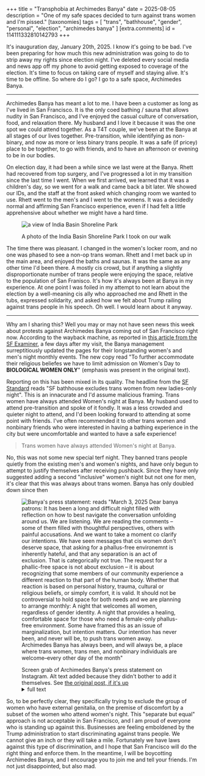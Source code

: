 +++
title = "Transphobia at Archimedes Banya"
date = 2025-08-05
description = "One of my safe spaces decided to turn against trans women and I'm pissed."
[taxonomies]
tags = [
    "trans",
    "bathhouse",
    "gender",
    "personal",
    "election",
    "archimedes banya"
  ]
[extra.comments]
id = 114111332810142793
+++

It's inauguration day, January 20th, 2025. I know it's going to be bad. I've been preparing for how much this new administration was going to do to strip away my rights since election night. I've deleted every social media and news app off my phone to avoid getting exposed to coverage of the election. It's time to focus on taking care of myself and staying alive. It's time to be offline. So where do I go? I go to a safe space, Archimedes Banya.

---

Archimedes Banya has meant a lot to me. I have been a customer as long as I've lived in San Francisco. It is the only coed bathing / sauna that allows nudity in San Francisco, and I've enjoyed the casual culture of conversation, food, and relaxation there. My husband and I love it because it was the one spot we could attend together. As a T4T couple, we've been at the Banya at all stages of our lives together. Pre-transition, while identifying as non-binary, and now as more or less binary trans people. It was a safe (if pricey) place to be together, to go with friends, and to have an afternoon or evening to be in our bodies.

On election day, it had been a while since we last were at the Banya. Rhett had recovered from top surgery, and I've progressed a lot in my transition since the last time I went. When we first arrived, we learned that it was a children's day, so we went for a walk and came back a bit later. We showed our IDs, and the staff at the front asked which changing room we wanted to use. Rhett went to the men's and I went to the womens. It was a decidedly normal and affirming San Francisco experience, even if I had felt a little apprehensive about whether we might have a hard time.

<figure>

![a view of India Basin Shoreline Park](park-walk.png)

<figcaption>A photo of the India Basin Shoreline Park I took on our walk</figcaption>
</figure>


The time there was pleasant. I changed in the women's locker room, and no one was phased to see a non-op trans woman. Rhett and I met back up in the main area, and enjoyed the baths and saunas. It was the same as any other time I'd been there. A mostly cis crowd, but if anything a slightly disproportionate number of trans people were enjoying the space, relative to the population of San Franisco. It's how it's always been at Banya in my experience. At one point I was foiled in my attempt to not learn about the election by a well-meaning cis ally who approached me and Rhett in the tubs, expressed solidarity, and asked how we felt about Trump railing against trans people in his speech. Oh well. I would learn about it anyway.

---

Why am I sharing this? Well you may or may not have seen news this week about protests against Archimedes Banya coming out of San Francisco right now. According to the wayback machine, as reported in [this article from the SF Examiner](https://www.sfexaminer.com/news/the-city/archimedes-banya-spa-backlash-follows-gender-policy-changes/article_feda005e-f95a-11ef-8f1d-6be1172c14a6.html), a few days after my visit, the Banya management surreptitiously updated the pages for their longstanding women's and men's night monthly events. The new copy read "To further accommodate their religious beliefes we have to limit admission on Women's Day to **BIOLOGICAL WOMEN ONLY**" (emphasis was present in the original text).

Reporting on this has been mixed in its quality. The headline from the [SF Standard](https://sfstandard.com/2025/03/04/archimedes-banya-ladies-only-night-trans-women-excluded/) reads "SF bathhouse excludes trans women from new ladies-only night". This is an innacurate and I'd assume malicious framing. Trans women have always attended Women's night at Banya. My husband used to attend pre-transition and spoke of it fondly. It was a less crowded and quieter night to attend, and I'd been looking forward to attending at some point with friends. I've often recommended it to other trans women and nonbinary friends who were interested in having a bathing experience in the city but were uncomfortable and wanted to have a safe experience!

> Trans women have always attended Women's night at Banya.

No, this was not some new special terf night. They banned trans people quietly from the existing men's and women's nights, and have only begun to attempt to justify themselves after receiving pushback. Since they have only suggested adding a second "inclusive" women's night but not one for men, it's clear that this was always about trans women. Banya has only doubled down since then

<figure>

![Banya's press statement: reads "March 3, 2025 Dear banya patrons: It has been a long and difficult night filled with reflection on how to best navigate the conversation unfolding around us. We are listening. We are reading the comments – some of them filled with thoughtful perspectives, others with painful accusations. And we want to take a moment co clarify our intentions. We have seen messages that cis women don't deserve space, that asking for a phallus-free environemnt is inherently hateful, and that any separation is an act of exclusion. That is categorically not true. The request for a phallic-free space is not about exclusion – it is about recognizing that some members of our community experience a different reaction to that part of the human body. Whether that reaction is based on personal history, trauma, cultural or religious beliefs, or simply comfort, it is valid. It should not be controversial to hold space for both needs and we are planning to arrange monthly: A night that welcomes all women, regardless of gender identity. A night that provides a healing, comfortable space for those who need a female-only phallus-free environment. Some have framed this as an issue of marginalization, but intention matters. Our intention has never been, and never will be, to push trans women away. Archimedes Banya has always been, and will always be, a place where trans women, trans men, and nonbinary individuals are welcome–every other day of the month"](banya-press-statement.png)

<figcaption>Screen grab of Archimedes Banya's press statement on Instagram. Alt text added because they didn't bother to add it themselves. See <a href="https://www.instagram.com/p/DGzCwAXS4tx/">the original post, if it's up</a>
</figcaption>
<details>
    <summary>full text</summary>
    March 3, 2025 Dear banya patrons: It has been a long and difficult night filled with reflection on how to best navigate the conversation unfolding around us. We are listening. We are reading the comments – some of them filled with thoughtful perspectives, others with painful accusations. And we want to take a moment co clarify our intentions. We have seen messages that cis women don't deserve space, that asking for a phallus-free environemnt is inherently hateful, and that any separation is an act of exclusion. That is categorically not true. The request for a phallic-free space is not about exclusion – it is about recognizing that some members of our community experience a different reaction to that part of the human body. Whether that reaction is based on personal history, trauma, cultural or religious beliefs, or simply comfort, it is valid. It should not be controversial to hold space for both needs and we are planning to arrange monthly: A night that welcomes all women, regardless of gender identity. A night that provides a healing, comfortable space for those who need a female-only phallus-free environment. Some have framed this as an issue of marginalization, but intention matters. Our intention has never been, and never will be, to push trans women away. Archimedes Banya has always been, and will always be, a place where trans women, trans men, and nonbinary individuals are welcome–every other day of the month
</details>
</figure>

So, to be perfectly clear, they specifically trying to exclude the group of women who have external genitalia, on the premise of discomfort by a subset of the women who attend women's night. This "separate but equal" approach is not acceptable in San Francisco, and I am proud of everyone who is standing up against this. Businesses are feeling emboldened by the Trump administration to start discriminating against trans people. We cannot give an inch or they will take a mile. Fortunately we have laws against this type of discrimination, and I hope that San Francisco will do the right thing and enforce them. In the meantime, I will be boycotting Archimedes Banya, and I encourage you to join me and tell your friends. I'm not just disappointed, but also mad.
